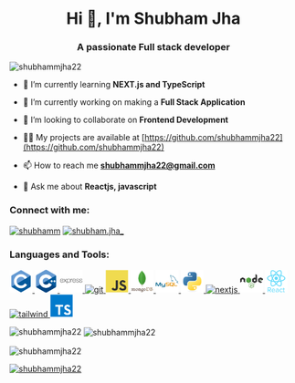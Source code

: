 <h1 align="center">Hi 👋, I'm Shubham Jha</h1>
<h3 align="center">A passionate Full stack developer</h3>


<p align="left"> <img src="https://komarev.com/ghpvc/?username=shubhammjha22&label=Profile%20views&color=0e75b6&style=flat" alt="shubhammjha22" /> </p>



- 🌱 I’m currently learning **NEXT.js and TypeScript**

- 🔭 I’m currently working on making a **Full Stack Application**

- 👯 I’m looking to collaborate on **Frontend Development**

- 👨‍💻 My projects are available at [https://github.com/shubhammjha22](https://github.com/shubhammjha22)

- 📫 How to reach me **shubhammjha22@gmail.com**

- 💬 Ask me about **Reactjs, javascript**

 

<h3 align="left">Connect with me:</h3>
<p align="left">
<a href="https://www.linkedin.com/in/shubham-jha-516969208/" target="_blank"><img align="center" src="https://raw.githubusercontent.com/rahuldkjain/github-profile-readme-generator/master/src/images/icons/Social/linked-in-alt.svg" alt="shubhamm" height="30" width="40" /></a>
<a href="https://www.instagram.com/shubham.jha_/" target="_blank"><img align="center" src="https://raw.githubusercontent.com/rahuldkjain/github-profile-readme-generator/master/src/images/icons/Social/instagram.svg" alt="shubham.jha_" height="30" width="40" /></a>

</p>

<h3 align="left">Languages and Tools:</h3>
<p align="left"> 

<a href="https://www.cprogramming.com/" target="_blank" rel="noreferrer"> <img src="https://raw.githubusercontent.com/devicons/devicon/master/icons/c/c-original.svg" alt="c" width="40" height="40"/> </a> <a href="https://www.w3schools.com/cpp/" target="_blank" rel="noreferrer"> <img src="https://raw.githubusercontent.com/devicons/devicon/master/icons/cplusplus/cplusplus-original.svg" alt="cplusplus" width="40" height="40"/> </a>
<a href="https://expressjs.com" target="_blank" rel="noreferrer"> <img src="https://raw.githubusercontent.com/devicons/devicon/master/icons/express/express-original-wordmark.svg" alt="express" width="40" height="40"/> </a> <a href="https://git-scm.com/" target="_blank" rel="noreferrer"> <img src="https://www.vectorlogo.zone/logos/git-scm/git-scm-icon.svg" alt="git" width="40" height="40"/> </a> <a href="https://developer.mozilla.org/en-US/docs/Web/JavaScript" target="_blank" rel="noreferrer"> <img src="https://raw.githubusercontent.com/devicons/devicon/master/icons/javascript/javascript-original.svg" alt="javascript" width="40" height="40"/> </a>
<a href="https://www.mongodb.com/" target="_blank" rel="noreferrer"> <img src="https://raw.githubusercontent.com/devicons/devicon/master/icons/mongodb/mongodb-original-wordmark.svg" alt="mongodb" width="40" height="40"/> </a>  <a href="https://www.mysql.com/" target="_blank" rel="noreferrer"> 
  <img src="https://raw.githubusercontent.com/devicons/devicon/master/icons/mysql/mysql-original-wordmark.svg" alt="mysql" width="40" height="40"/>
</a> <a href="https://www.python.org" target="_blank" rel="noreferrer"> 
  <img src="https://raw.githubusercontent.com/devicons/devicon/master/icons/python/python-original.svg" alt="python" width="40" height="40"/>
</a>  <a href="https://nextjs.org/" target="_blank" rel="noreferrer"> <img src="https://cdn.worldvectorlogo.com/logos/nextjs-2.svg" alt="nextjs" width="40" height="40"/> </a>  <a href="https://nodejs.org" target="_blank" rel="noreferrer"> <img src="https://raw.githubusercontent.com/devicons/devicon/master/icons/nodejs/nodejs-original-wordmark.svg" alt="nodejs" width="40" height="40"/> </a> <a href="https://reactjs.org/" target="_blank" rel="noreferrer"> <img src="https://raw.githubusercontent.com/devicons/devicon/master/icons/react/react-original-wordmark.svg" alt="react" width="40" height="40"/> </a> <a href="https://tailwindcss.com/" target="_blank" rel="noreferrer"> <img src="https://www.vectorlogo.zone/logos/tailwindcss/tailwindcss-icon.svg" alt="tailwind" width="40" height="40"/> </a> <a href="https://www.typescriptlang.org/" target="_blank" rel="noreferrer"> <img src="https://raw.githubusercontent.com/devicons/devicon/master/icons/typescript/typescript-original.svg" alt="typescript" width="40" height="40"/> </a> </p>


<p><img align="left" src="https://github-readme-stats.vercel.app/api/top-langs?username=shubhammjha22&show_icons=true&locale=en&layout=compact" alt="shubhammjha22" /></p>

<p>&nbsp;<img align="center" src="https://github-readme-stats.vercel.app/api?username=shubhammjha22&show_icons=true&locale=en" alt="shubhammjha22" /></p>

<p><img align="center" src="https://github-readme-streak-stats.herokuapp.com/?user=shubhammjha22&" alt="shubhammjha22" /></p>


<p align="left"> <a href="https://github.com/ryo-ma/github-profile-trophy"><img src="https://github-profile-trophy.vercel.app/?username=shubhammjha22" alt="shubhammjha22" /></a> </p>

